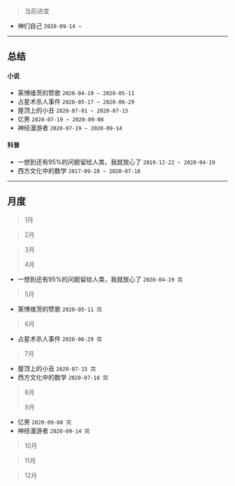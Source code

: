 > 当前进度
* 神们自己 `2020-09-14 ~ `

---

## 总结

#### 小说

* 莱博维茨的赞歌 `2020-04-19 ~ 2020-05-11`
* 占星术杀人事件 `2020-05-17 ~ 2020-06-29`
* 屋顶上的小丑 `2020-07-01 ~ 2020-07-15`
* 亿男 `2020-07-19 ~ 2020-09-08`
* 神经漫游者 `2020-07-19 ~ 2020-09-14`

#### 科普

* 一想到还有95%的问题留给人类，我就放心了 `2019-12-22 ~ 2020-04-19`
* 西方文化中的数学 `2017-09-28 ~ 2020-07-18`

--- 

## 月度

> 1月

> 2月

> 3月

> 4月

* 一想到还有95%的问题留给人类，我就放心了 `2020-04-19 完`

> 5月

* 莱博维茨的赞歌 `2020-05-11 完`

> 6月

* 占星术杀人事件 `2020-06-29 完`

> 7月

* 屋顶上的小丑 `2020-07-15 完`
* 西方文化中的数学 `2020-07-18 完`

> 8月

> 9月

* 亿男 `2020-09-08 完`
* 神经漫游者 `2020-09-14 完`

> 10月

> 11月

> 12月
